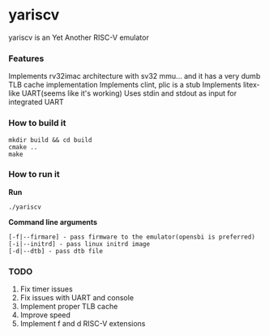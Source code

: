 # yariscv

yariscv is an Yet Another RISC-V emulator

### Features

Implements rv32imac architecture with sv32 mmu... and it has a very dumb TLB cache implementation
Implements clint, plic is a stub
Implements litex-like UART(seems like it's working)
Uses stdin and stdout as input for integrated UART

### How to build it

    mkdir build && cd build
    cmake .. 
    make
    
### How to run it
    
**Run**    

    ./yariscv 

**Command line arguments**

    [-f|--firmare] - pass firmware to the emulator(opensbi is preferred)
    [-i|--initrd] - pass linux initrd image
    [-d|--dtb] - pass dtb file

### TODO

1. Fix timer issues
2. Fix issues with UART and console
3. Implement proper TLB cache 
4. Improve speed
5. Implement f and d RISC-V extensions 

